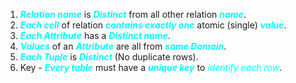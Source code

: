 1. ***<span style="color:#00ffff">Relation name</span>*** is ***<span style="color:#00ffff">Distinct</span>*** from all other relation ***<span style="color:#00ffff">name</span>***.
2. ***<span style="color:#00ffff">Each cell</span>*** of relation ***<span style="color:#00ffff">contains exactly one</span>*** atomic (single) ***<span style="color:#00ffff">value</span>***.
3. ***<span style="color:#00ffff">Each Attribute</span>*** has a ***<span style="color:#00ffff">Distinct name</span>***.
4. ***<span style="color:#00ffff">Values</span>*** of an ***<span style="color:#00ffff">Attribute</span>*** are all from ***<span style="color:#00ffff">same Domain</span>***.
5. ***<span style="color:#00ffff">Each Tuple</span>*** is ***<span style="color:#00ffff">Distinct</span>*** (No duplicate rows).
6. Key - ***<span style="color:#00ffff">Every table</span>*** must have a ***<span style="color:#00ffff">unique key</span>*** to *<span style="color:#00ffff">identify each row</span>*.